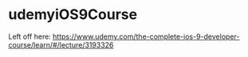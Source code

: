 # udemyiOS9Course

Left off here:
https://www.udemy.com/the-complete-ios-9-developer-course/learn/#/lecture/3193326


